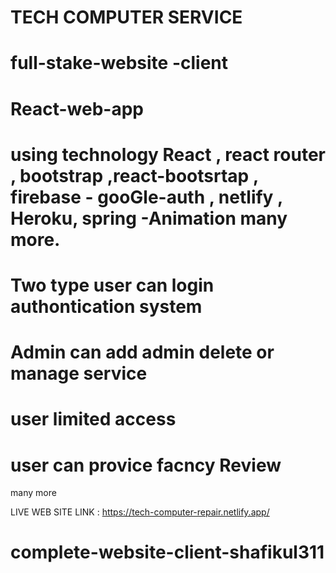 # TECH COMPUTER SERVICE

# full-stake-website -client
# React-web-app
# using technology React , react router , bootstrap  ,react-bootsrtap , firebase - gooGle-auth , netlify , Heroku,  spring -Animation many more.
# Two type user can login authontication system 
# Admin can add admin delete or manage service 
# user limited access 
# user can provice facncy Review
many more 

LIVE WEB SITE LINK :  https://tech-computer-repair.netlify.app/

# complete-website-client-shafikul311
